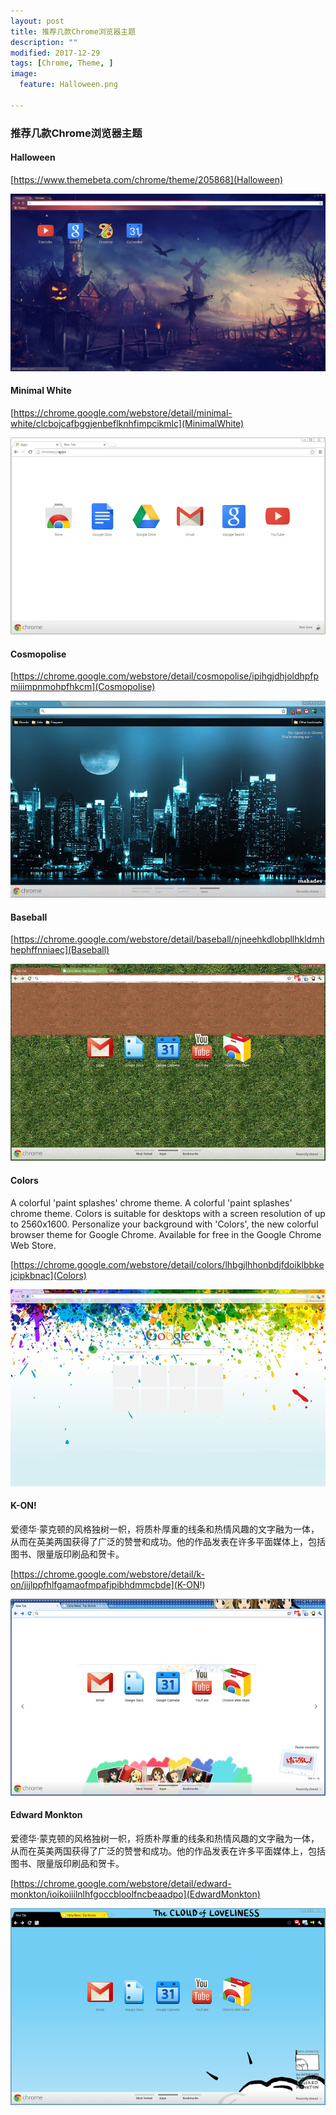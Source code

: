 ```yaml
---
layout: post
title: 推荐几款Chrome浏览器主题
description: ""
modified: 2017-12-29
tags: [Chrome, Theme, ]
image:
  feature: Halloween.png
  
---
```


### 推荐几款Chrome浏览器主题

#### Halloween

[https://www.themebeta.com/chrome/theme/205868](Halloween)

![Halloween](/images/Halloween.png)



#### Minimal White

[https://chrome.google.com/webstore/detail/minimal-white/clcbojcafbggjenbeflknhfimpcikmlc](MinimalWhite)

![MinimalWhite](/images/MinimalWhite.png)

#### Cosmopolise

[https://chrome.google.com/webstore/detail/cosmopolise/ipihgjdhjoldhpfpmiiimpnmohpfhkcm](Cosmopolise)

![Cosmopolise](/images/Cosmopolise.png)

#### Baseball

[https://chrome.google.com/webstore/detail/baseball/njneehkdlobpllhkldmhhephffnniaec](Baseball)

![Baseball](/images/Baseball.png)

#### Colors

A colorful 'paint splashes' chrome theme.
A colorful 'paint splashes' chrome theme. Colors is suitable for desktops with a screen resolution of up to 2560x1600.
Personalize your background with 'Colors', the new colorful browser theme for Google Chrome. Available for free in the Google Chrome Web Store.

[https://chrome.google.com/webstore/detail/colors/lhbgjlhhonbdjfdoiklbbkejcipkbnac](Colors)

![Colors](/images/Colors.png)

#### K-ON!

爱德华·蒙克顿的风格独树一帜，将质朴厚重的线条和热情风趣的文字融为一体，从而在英美两国获得了广泛的赞誉和成功。他的作品发表在许多平面媒体上，包括图书、限量版印刷品和贺卡。

[https://chrome.google.com/webstore/detail/k-on/jijlppfhlfgamaofmpafjpibhdmmcbde](K-ON!)

![K-ON](/images/K-ON.png)

#### Edward Monkton

爱德华·蒙克顿的风格独树一帜，将质朴厚重的线条和热情风趣的文字融为一体，从而在英美两国获得了广泛的赞誉和成功。他的作品发表在许多平面媒体上，包括图书、限量版印刷品和贺卡。

[https://chrome.google.com/webstore/detail/edward-monkton/ioikoiiilnlhfgoccbloolfncbeaadpo](EdwardMonkton)

![EdwardMonkton](/images/EdwardMonkton.png)



